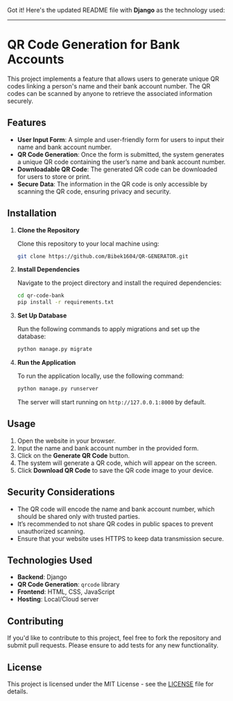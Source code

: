 Got it! Here's the updated README file with **Django** as the technology used:

---

# QR Code Generation for Bank Accounts

This project implements a feature that allows users to generate unique QR codes linking a person's name and their bank account number. The QR codes can be scanned by anyone to retrieve the associated information securely.

## Features

- **User Input Form**: A simple and user-friendly form for users to input their name and bank account number.
- **QR Code Generation**: Once the form is submitted, the system generates a unique QR code containing the user’s name and bank account number.
- **Downloadable QR Code**: The generated QR code can be downloaded for users to store or print.
- **Secure Data**: The information in the QR code is only accessible by scanning the QR code, ensuring privacy and security.

## Installation

1. **Clone the Repository**

   Clone this repository to your local machine using:

   ```bash
   git clone https://github.com/Bibek1604/QR-GENERATOR.git
   ```

2. **Install Dependencies**

   Navigate to the project directory and install the required dependencies:

   ```bash
   cd qr-code-bank
   pip install -r requirements.txt
   ```

3. **Set Up Database**

   Run the following commands to apply migrations and set up the database:

   ```bash
   python manage.py migrate
   ```

4. **Run the Application**

   To run the application locally, use the following command:

   ```bash
   python manage.py runserver
   ```

   The server will start running on `http://127.0.0.1:8000` by default.

## Usage

1. Open the website in your browser.
2. Input the name and bank account number in the provided form.
3. Click on the **Generate QR Code** button.
4. The system will generate a QR code, which will appear on the screen.
5. Click **Download QR Code** to save the QR code image to your device.

## Security Considerations

- The QR code will encode the name and bank account number, which should be shared only with trusted parties.
- It’s recommended to not share QR codes in public spaces to prevent unauthorized scanning.
- Ensure that your website uses HTTPS to keep data transmission secure.

## Technologies Used

- **Backend**: Django
- **QR Code Generation**: `qrcode` library
- **Frontend**: HTML, CSS, JavaScript
- **Hosting**: Local/Cloud server

## Contributing

If you'd like to contribute to this project, feel free to fork the repository and submit pull requests. Please ensure to add tests for any new functionality.

## License

This project is licensed under the MIT License - see the [LICENSE](LICENSE) file for details.

